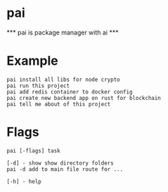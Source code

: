 # pai

*** pai is package manager with ai ***

# Example
```shell
pai install all libs for node crypto
pai run this project
pai add redis container to docker config
pai create new backend app on rust for blockchain
pai tell me about of this project
```

# Flags
```shell
pai [-flags] task

[-d] - show show directory folders
pai -d add to main file route for ...

[-h] - help
```